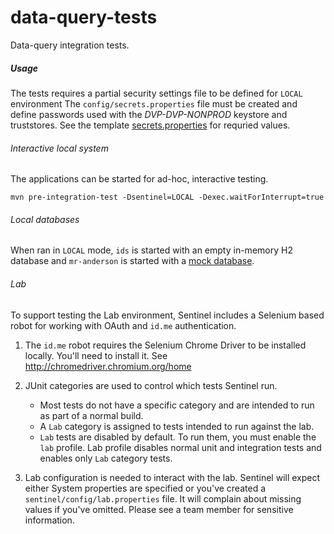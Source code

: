 # data-query-tests

Data-query integration tests.

##### Usage

The tests requires a partial security settings file to be defined for `LOCAL` environment
The `config/secrets.properties` file must be created and define passwords used with the
_DVP-DVP-NONPROD_ keystore and truststores. 
See the template [secrets.properties](src/test/config/secrets.properties) for requried values.

###### Interactive local system
The applications can be started for ad-hoc, interactive testing.

```
mvn pre-integration-test -Dsentinel=LOCAL -Dexec.waitForInterrupt=true
```

###### Local databases

When ran in `LOCAL` mode, `ids` is started with an empty in-memory H2 database and `mr-anderson`
is started with a [mock database](mock-database.md).


###### Lab

To support testing the Lab environment, Sentinel includes a Selenium based robot for working with
OAuth and `id.me` authentication. 

1. The `id.me` robot requires the Selenium Chrome Driver to be installed locally. You'll need to 
   install it. See http://chromedriver.chromium.org/home

2. JUnit categories are used to control which tests Sentinel run. 
    - Most tests do not have a specific category and are intended to run as part of a normal build. 
    - A `Lab` category is assigned to tests intended to run against the lab. 
    - `Lab` tests are disabled by default. To run them, you must enable the `lab` profile. 
      Lab profile disables normal unit and integration tests and enables only `Lab` category tests.

3. Lab configuration is needed to interact with the lab. Sentinel will expect either System 
   properties are specified or you've created a `sentinel/config/lab.properties` file.
   It will complain about missing values if you've omitted. Please see a team member 
   for sensitive information.
